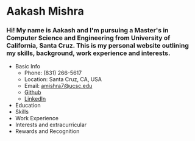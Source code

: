# Aakash Mishra
### Hi! My name is Aakash and I'm pursuing a Master's in Computer Science and Engineering from University of California, Santa Cruz. This is my personal website outlining my skills, background, work experience and interests.
</n></n>

* Basic Info 
    * Phone: (831) 266-5617
    * Location: Santa Cruz, CA, USA
    * Email: amishra7@ucsc.edu
    * [Github](https://github.com/aakash-mishra)
    * [LinkedIn](https://www.linkedin.com/in/mishra-aakash/)
* Education
* Skills
* Work Experience
* Interests and extracurricular
* Rewards and Recognition



